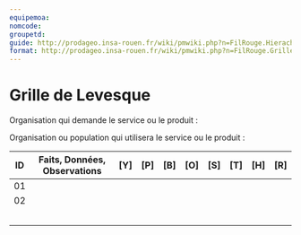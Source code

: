 ```yaml
---
equipemoa: 
nomcode: 
groupetd: 
guide: http://prodageo.insa-rouen.fr/wiki/pmwiki.php?n=FilRouge.HierachiserBesoins
format: http://prodageo.insa-rouen.fr/wiki/pmwiki.php?n=FilRouge.GrilleLevesque
---
```


# Grille de Levesque

Organisation qui demande le service ou le produit : 

Organisation ou population qui utilisera le service ou le produit : 

| ID | Faits, Données, Observations | [Y] | [P] | [B] | [O] | [S] | [T] | [H] | [R] |
|----|------------------------------|----------|----------|--------|-------------|----------|----------|-----------|------------|
| 01 |                              |          |          |        |             |          |          |           |            |
| 02 |                              |          |          |        |             |          |          |           |            |
|    |                              |          |          |        |             |          |          |           |            |
|    |                              |          |          |        |             |          |          |           |            |
|    |                              |          |          |        |             |          |          |           |            |
|    |                              |          |          |        |             |          |          |           |            |
|    |                              |          |          |        |             |          |          |           |            |
